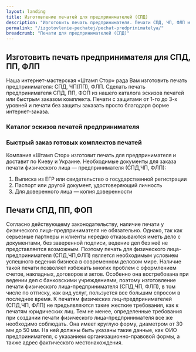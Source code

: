 ```yaml
---
layout: landing
title: Изготовление печатей для предпринимателей (СПД)
description: "Изготовить печать предпринимателя. Печати СПД, ЧП, ФЛП и др. Быстро, просто, удобно сделать печать. Доставка по Украине и Киеву 1-2 дня!"
permalink: "/izgotovlenie-pechatej/pechat-predprinimatelya/"
breadcrumb: "Печати для предпринимателей (СПД)"
---
```


## Изготовить печать предпринимателя для СПД, ПП, ФЛП ##
Наша интернет-мастерская «Штамп Стор» рада Вам изготовить печать предпринимателя: СПД, ЧП(ПП), ФЛП. Сделать печать предпринимателя СПД, ПП, ФОП из нашего каталога эскизов печатей или быстрым заказом комплекта. Печати с защитами от 1-го до 3-х уровней и печати без защиты заказать просто благодаря форме интернет-заказа.

### Каталог эскизов печатей предпринимателя ###

### Быстрый заказ готовых комплектов печатей ###
Компания «Штамп Стор» изготовит печать для предпринимателя и доставит по Киеву и Украине. Необходимые документы для заказа печати физического лица — предпринимателя (СПД,ЧП, ФЛП):

1. Выписка из ЕГР или свидетельство о государственной регистрации
2. Паспорт или другой документ, удостоверяющий личность
3. Для доверенного лица — копия доверенности

## Печати СПД, ПП, ФОП ##
Согласно действующему законодательству, наличие печати у физического лица-предпринимателя не  обязательно. Однако, так как серьезные партнеры и клиенты нередко отказываются иметь дело с документами, без заверенной подписи, ведение дел без неё не представляется возможным. Поэтому печать для физического лица-предпринимателя (СПД,ЧП,ФЛП) является необходимым условием успешного ведения бизнеса в современном деловом мире. Наличие такой печати позволяет избежать многих проблем с оформлением счетов, накладных, договоров и актов. Особенно она востребована при ведении дел с банковскими учреждениями, поэтому изготовление печати физического лица-предпринимателя (СПД,ЧП, ФЛП), в том числе по оттиску, как вид услуг, пользуется все большим спросом в последнее время. К печатям физических лиц-предпринимателей (СПД,ЧП, ФЛП) не предъявляются такие жесткие требования, как к печатям юридических лиц. Тем не менее, определенные требования при создании печати физического лица-предпринимателя все же необходимо соблюдать. Она имеет круглую форму, диаметром от 30 мм до 50 мм. На ней должны быть указаны такие данные, как ФИО предпринимателя, с указанием организационно-правовой формы, а также адрес фактического местонахождения.